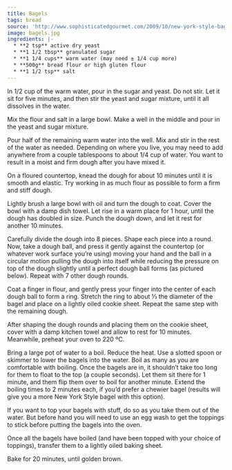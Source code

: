 ```yaml
---
title: Bagels
tags: bread
source: 'http://www.sophisticatedgourmet.com/2009/10/new-york-style-bagel-recipe/'
image: bagels.jpg
ingredients: |-
  * **2 tsp** active dry yeast
  * **1 1/2 tbsp** granulated sugar
  * **1 1/4 cups** warm water (may need ± 1/4 cup more)
  * **500g** bread flour or high gluten flour
  * **1 1/2 tsp** salt
---
```

In 1/2 cup of the warm water, pour in the sugar and yeast. Do not stir. Let it sit for five minutes, and then stir the yeast and sugar mixture, until it all dissolves in the water.

Mix the flour and salt in a large bowl. Make a well in the middle and pour in the yeast and sugar mixture.

Pour half of the remaining warm water into the well. Mix and stir in the rest of the water as needed. Depending on where you live, you may need to add anywhere from a couple tablespoons to about 1/4 cup of water. You want to result in a moist and firm dough after you have mixed it.

On a floured countertop, knead the dough for about 10 minutes until it is smooth and elastic. Try working in as much flour as possible to form a firm and stiff dough.

Lightly brush a large bowl with oil and turn the dough to coat. Cover the bowl with a damp dish towel. Let rise in a warm place for 1 hour, until the dough has doubled in size. Punch the dough down, and let it rest for another 10 minutes.

Carefully divide the dough into 8 pieces. Shape each piece into a round. Now, take a dough ball, and press it gently against the countertop (or whatever work surface you’re using) moving your hand and the ball in a circular motion pulling the dough into itself while reducing the pressure on top of the dough slightly until a perfect dough ball forms (as pictured below). Repeat with 7 other dough rounds.

Coat a finger in flour, and gently press your finger into the center of each dough ball to form a ring. Stretch the ring to about ⅓ the diameter of the bagel and place on a lightly oiled cookie sheet. Repeat the same step with the remaining dough.

After shaping the dough rounds and placing them on the cookie sheet, cover with a damp kitchen towel and allow to rest for 10 minutes. Meanwhile, preheat your oven to 220 ºC.

Bring a large pot of water to a boil. Reduce the heat. Use a slotted spoon or skimmer to lower the bagels into the water. Boil as many as you are comfortable with boiling. Once the bagels are in, it shouldn’t take too long for them to float to the top (a couple seconds). Let them sit there for 1 minute, and them flip them over to boil for another minute. Extend the boiling times to 2 minutes each, if you’d prefer a chewier bagel (results will give you a more New York Style bagel with this option).

If you want to top your bagels with stuff, do so as you take them out of the water. But before hand you will need to use an egg wash to get the toppings to stick before putting the bagels into the oven.

Once all the bagels have boiled (and have been topped with your choice of toppings), transfer them to a lightly oiled baking sheet.

Bake for 20 minutes, until golden brown.
